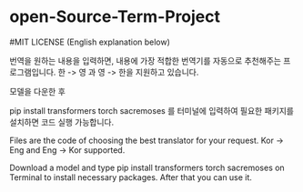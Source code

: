 # open-Source-Term-Project
#MIT LICENSE
(English explanation below)

번역을 원하는 내용을 입력하면, 내용에 가장 적합한 번역기를
자동으로 추천해주는 프로그램입니다.
한 -> 영 과 영 -> 한을 지원하고 있습니다.

모델을 다운한 후

pip install transformers torch sacremoses 를 터미널에 입력하여 필요한 패키지를 설치하면 코드 실행 가능합니다.

Files are the code of choosing the best translator for your request. 
Kor -> Eng and Eng -> Kor supported.

Download a model and type
pip install transformers torch sacremoses
on Terminal to install necessary packages.
After that you can use it.
